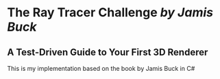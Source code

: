 # The Ray Tracer Challenge _by Jamis Buck_
## A Test-Driven Guide to Your First 3D Renderer

This is my implementation based on the book by Jamis Buck in C#
